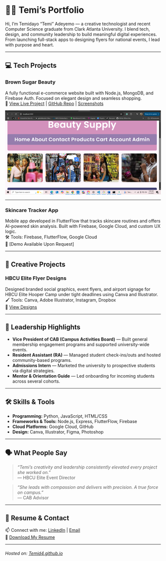 # 👋🏾 Temi’s Portfolio

Hi, I’m Temidayo “Temi” Adeyemo — a creative technologist and recent Computer Science graduate from Clark Atlanta University. I blend tech, design, and community leadership to build meaningful digital experiences. From launching full-stack apps to designing flyers for national events, I lead with purpose and heart.

---

## 💻 Tech Projects

### **Brown Sugar Beauty**
A fully functional e-commerce website built with Node.js, MongoDB, and Firebase Auth. Focused on elegant design and seamless shopping.  
🔗 [View Live Project](https://link-to-your-project.com) | [GitHub Repo](https://github.com/ClarkAtlantaUni/nodejsappspace-Temid4/tree/109c33f8baa9d066088b373cbe964df6814b4406/Final%20Project/BownSugar) | [Screenshots](https://github.com/Temid4/Temid4.github.io/tree/9981bf3dad0fa318e1c3cb581818e247468cbb3d/images/BrownSugarHair)

![Brown Sugar Screenshot](images/BrownSugarHair/HomePage.png)

---

### **Skincare Tracker App**
Mobile app developed in FlutterFlow that tracks skincare routines and offers AI-powered skin analysis. Built with Firebase, Google Cloud, and custom UX logic.  
🛠️ Tools: Firebase, FlutterFlow, Google Cloud  
🔗 [Demo Available Upon Request]

---

## 🎨 Creative Projects

### **HBCU Elite Flyer Designs**
Designed branded social graphics, event flyers, and airport signage for HBCU Elite Hooper Camp under tight deadlines using Canva and Illustrator.  
🖌️ Tools: Canva, Adobe Illustrator, Instagram, Dropbox  
📸 [View Designs](images/HBCUElite/)

---

## 🧠 Leadership Highlights

- **Vice President of CAB (Campus Activities Board)** — Built general membership engagement programs and supported university-wide events.
- **Resident Assistant (RA)** — Managed student check-ins/outs and hosted community-based programs.
- **Admissions Intern** — Marketed the university to prospective students via digital strategies.
- **Mentor & Orientation Guide** — Led onboarding for incoming students across several cohorts.

---

## 🛠️ Skills & Tools

- **Programming:** Python, JavaScript, HTML/CSS  
- **Frameworks & Tools:** Node.js, Express, FlutterFlow, Firebase  
- **Cloud Platforms:** Google Cloud, GitHub  
- **Design:** Canva, Illustrator, Figma, Photoshop  

---

## 🗣️ What People Say

> *“Temi’s creativity and leadership consistently elevated every project she worked on.”*  
> — HBCU Elite Event Director

> *“She leads with compassion and delivers with precision. A true force on campus.”*  
> — CAB Advisor

---

## 📄 Resume & Contact

📫 Connect with me: [LinkedIn](https://www.linkedin.com/in/temidayoadeyemo/) | [Email](mailto:molenopesoluwa@gmail.com)  
📄 [Download My Resume](Files/Temi_Adeyemo_Resume.pdf)

---

###### Hosted on: [Temid4.github.io](https://temid4.github.io)
